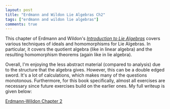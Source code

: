 ```yaml
---
layout: post
title: "Erdmann and Wildon Lie Algebras Ch2"
tags: ["erdmann and wildon lie algebras"]
comments: true
---
```


This chapter of Erdmann and Wildon's [*Introduction to Lie Algebras*](https://www.springer.com/us/book/9781846280405) covers various techniques of ideals and homomorphisms for Lie Algebras. In particular, it covers the quotient algebra (like in linear algebra) and the resulting homomorphism theorems (again like in lie algebra). 

Overall, I'm enjoying the less abstract material (compared to analysis) due to the structure that the algebra gives. However, this can be a double edged sword. It's a lot of calculations, which makes many of the questions monotonous. Furthermore, for this book specifically, almost all exercises are necessary since future exercises build on the earlier ones. My full writeup is given below:

[Erdmann-Wildon Chapter 2](../pdfs/Erdmann_Wildon_Lie/Erdmann_Wildon_Lie_Algebras_Ch_2.pdf)